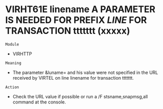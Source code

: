 # VIRHT61E linename A PARAMETER IS NEEDED FOR PREFIX $LINE$ FOR TRANSACTION ttttttt (xxxxx)

`Module`
- VIRHTTP

`Meaning`
- The parameter &luname= and his value were not specified in the URL received by VIRTEL on line linename for transaction ttttttt.

`Action`
- Check the URL value if possible or run a /F stsname,snapmsg,all command at the console.

